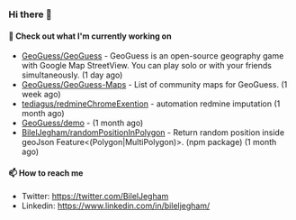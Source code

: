 ### Hi there 👋

#### 👷 Check out what I'm currently working on

- [GeoGuess/GeoGuess](https://github.com/GeoGuess/GeoGuess) - GeoGuess is an open-source geography game with Google Map StreetView. You can play solo or with your friends simultaneously. (1 day ago)
- [GeoGuess/GeoGuess-Maps](https://github.com/GeoGuess/GeoGuess-Maps) - List of community maps for GeoGuess. (1 week ago)
- [tediagus/redmineChromeExention](https://github.com/tediagus/redmineChromeExention) - automation redmine imputation (1 month ago)
- [GeoGuess/demo](https://github.com/GeoGuess/demo) -  (1 month ago)
- [BilelJegham/randomPositionInPolygon](https://github.com/BilelJegham/randomPositionInPolygon) - Return random position inside geoJson Feature&lt;(Polygon|MultiPolygon)&gt;. (npm package)  (1 month ago)


#### 📫 How to reach me

- Twitter: https://twitter.com/BilelJegham
- Linkedin: https://www.linkedin.com/in/bileljegham/
